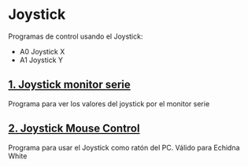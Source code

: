 # Joystick
Programas de control usando el Joystick:
- A0 Joystick X
- A1 Joystick Y

## [1. Joystick monitor serie](https://github.com/EchidnaShield/Recursos/blob/master/Didactica/Actividades_IDE_Arduino/Joystick/Monitorizacion_joystick/Monitorizacion_joystick.ino)
Programa para ver los valores del joystick por el monitor serie

## [2. Joystick Mouse Control](https://github.com/EchidnaShield/Recursos/tree/master/Didactica/Actividades_IDE_Arduino/Joystick/mouse_Joystick_W)
Programa para usar el Joystick como ratón del PC. Válido para Echidna White
